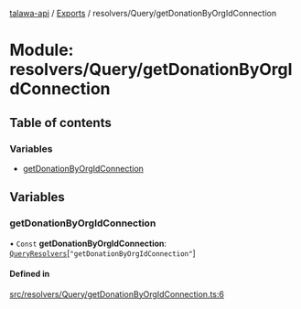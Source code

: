 [talawa-api](../README.md) / [Exports](../modules.md) / resolvers/Query/getDonationByOrgIdConnection

# Module: resolvers/Query/getDonationByOrgIdConnection

## Table of contents

### Variables

- [getDonationByOrgIdConnection](resolvers_Query_getDonationByOrgIdConnection.md#getdonationbyorgidconnection)

## Variables

### getDonationByOrgIdConnection

• `Const` **getDonationByOrgIdConnection**: [`QueryResolvers`](types_generatedGraphQLTypes.md#queryresolvers)[``"getDonationByOrgIdConnection"``]

#### Defined in

[src/resolvers/Query/getDonationByOrgIdConnection.ts:6](https://github.com/PalisadoesFoundation/talawa-api/blob/55cb3be/src/resolvers/Query/getDonationByOrgIdConnection.ts#L6)
